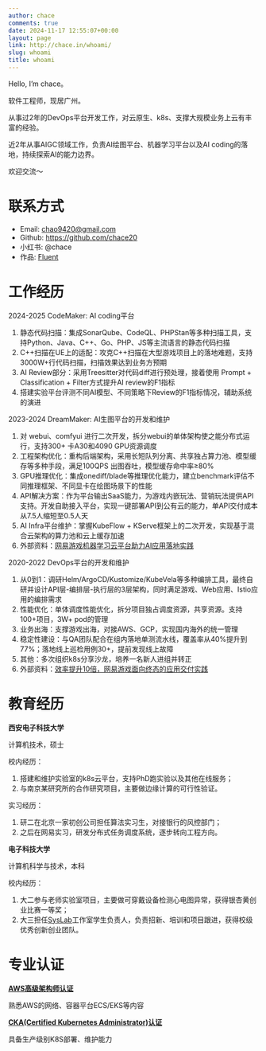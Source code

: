 ```yaml
---
author: chace
comments: true
date: 2024-11-17 12:55:07+00:00
layout: page
link: http://chace.in/whoami/
slug: whoami
title: whoami
---
```


Hello, I’m chace。

软件工程师，现居广州。

从事过2年的DevOps平台开发工作，对云原生、k8s、支撑大规模业务上云有丰富的经验。

近2年从事AIGC领域工作，负责AI绘图平台、机器学习平台以及AI coding的落地，持续探索AI的能力边界。

欢迎交流～

# 联系方式

- Email:  chao9420@gmail.com
- Github:  https://github.com/chace20
- 小红书:  @chace
- 作品:   [Fluent](https://fluentsay.com/)

# 工作经历

2024-2025    CodeMaker: AI coding平台

1. 静态代码扫描：集成SonarQube、CodeQL、PHPStan等多种扫描工具，支持Python、Java、C++、Go、PHP、JS等主流语言的静态代码扫描
2. C++扫描在UE上的适配：攻克C++扫描在大型游戏项目上的落地难题，支持3000W+行代码扫描，扫描效果达到业务方预期
3. AI Review部分：采用Treesitter对代码diff进行预处理，接着使用 Prompt + Classification + Filter方式提升AI review的F1指标
4. 搭建实验平台评测不同AI模型、不同策略下Review的F1指标情况，辅助系统的演进

2023-2024    DreamMaker: AI生图平台的开发和维护

1. 对 webui、comfyui 进行二次开发，拆分webui的单体架构使之能分布式运行，支持300+ 卡A30和4090 GPU资源调度
2. 工程架构优化：重构后端架构，采用长短队列分离、共享独占算力池、模型缓存等多种手段，满足100QPS 出图吞吐，模型缓存命中率≥80%
3. GPU推理优化：集成onediff/blade等推理优化能力，建立benchmark评估不同推理框架、不同显卡在绘图场景下的性能
4. API解决方案：作为平台输出SaaS能力，为游戏内嵌玩法、营销玩法提供API支持。开发自助接入平台，实现一键部署API到公有云的能力，单API交付成本从7.5人缩短至0.5人天
5. AI Infra平台维护：掌握KubeFlow + KServe框架上的二次开发，实现基于混合云架构的算力池和云上缓存加速
6. 外部资料：[网易游戏机器学习云平台助力AI应用落地实践](https://developer.aliyun.com/ebook/8109/112701)

2020-2022   DevOps平台的开发和维护

1. 从0到1：调研Helm/ArgoCD/Kustomize/KubeVela等多种编排工具，最终自研并设计API层-编排层-执行层的3层架构，同时满足游戏、Web应用、Istio应用的编排需求
2. 性能优化：单体调度性能优化，拆分项目独占调度资源，共享资源。支持100+项目，3W+ pod的管理
3. 业务出海：支撑游戏出海，对接AWS、GCP，实现国内海外的统一管理
4. 稳定性建设：与QA团队配合在组内落地单测流水线，覆盖率从40%提升到77%；落地线上巡检用例30+，提前发现线上故障
5. 其他：多次组织k8s分享沙龙，培养一名新人进组并转正
6. 外部资料：[效率提升10倍，网易游戏面向终态的应用交付实践](https://www.51cto.com/article/708517.html)

# 教育经历

**西安电子科技大学**

计算机技术，硕士

校内经历：
1. 搭建和维护实验室的k8s云平台，支持PhD跑实验以及其他在线服务；
2. 与南京某研究所的合作研究项目，主要做边缘计算的可行性验证。

实习经历：
1. 研二在北京一家初创公司担任算法实习生，对接银行的风控部门；
2. 之后在网易实习，研发分布式任务调度系统，逐步转向工程方向。

**电子科技大学**

计算机科学与技术，本科

校内经历：
1. 大二参与老师实验室项目，主要做可穿戴设备检测心电图异常，获得银杏黄创业比赛一等奖；
2. 大三担任[SysLab](https://github.com/Sys-Lab)工作室学生负责人，负责招新、培训和项目跟进，获得校级优秀创新创业团队。

# 专业认证

**[AWS高级架构师认证](https://ouvhhkkplk.feishu.cn/file/Qco8bwGJNo6tVzxYfKxc6XeFnQX)**

熟悉AWS的网络、容器平台ECS/EKS等内容

**[CKA(Certified Kubernetes Administrator)认证](https://ouvhhkkplk.feishu.cn/file/C8nqb0dHloGL1NxFw5Mc0qotnph)**

具备生产级别K8S部署、维护能力
